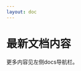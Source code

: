 ```yaml
---
layout: doc
---
```

<script setup>
import LatestList from '@/components/LatestDocsList.vue'
</script>

# 最新文档内容

<LatestList />

更多内容见左侧docs导航栏。
